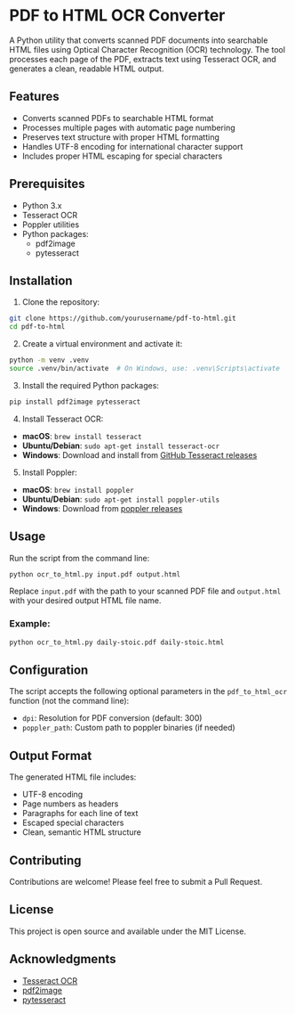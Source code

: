 # PDF to HTML OCR Converter

A Python utility that converts scanned PDF documents into searchable HTML files using Optical Character Recognition (OCR) technology. The tool processes each page of the PDF, extracts text using Tesseract OCR, and generates a clean, readable HTML output.

## Features

- Converts scanned PDFs to searchable HTML format
- Processes multiple pages with automatic page numbering
- Preserves text structure with proper HTML formatting
- Handles UTF-8 encoding for international character support
- Includes proper HTML escaping for special characters

## Prerequisites

- Python 3.x
- Tesseract OCR
- Poppler utilities
- Python packages:
  - pdf2image
  - pytesseract

## Installation

1. Clone the repository:
```bash
git clone https://github.com/yourusername/pdf-to-html.git
cd pdf-to-html
```

2. Create a virtual environment and activate it:
```bash
python -m venv .venv
source .venv/bin/activate  # On Windows, use: .venv\Scripts\activate
```

3. Install the required Python packages:
```bash
pip install pdf2image pytesseract
```

4. Install Tesseract OCR:
- **macOS**: `brew install tesseract`
- **Ubuntu/Debian**: `sudo apt-get install tesseract-ocr`
- **Windows**: Download and install from [GitHub Tesseract releases](https://github.com/UB-Mannheim/tesseract/wiki)

5. Install Poppler:
- **macOS**: `brew install poppler`
- **Ubuntu/Debian**: `sudo apt-get install poppler-utils`
- **Windows**: Download from [poppler releases](http://blog.alivate.com.au/poppler-windows/)

## Usage

Run the script from the command line:

```bash
python ocr_to_html.py input.pdf output.html
```

Replace `input.pdf` with the path to your scanned PDF file and `output.html` with your desired output HTML file name.

### Example:
```bash
python ocr_to_html.py daily-stoic.pdf daily-stoic.html
```

## Configuration

The script accepts the following optional parameters in the `pdf_to_html_ocr` function (not the command line):

- `dpi`: Resolution for PDF conversion (default: 300)
- `poppler_path`: Custom path to poppler binaries (if needed)

## Output Format

The generated HTML file includes:
- UTF-8 encoding
- Page numbers as headers
- Paragraphs for each line of text
- Escaped special characters
- Clean, semantic HTML structure

## Contributing

Contributions are welcome! Please feel free to submit a Pull Request.

## License

This project is open source and available under the MIT License.

## Acknowledgments

- [Tesseract OCR](https://github.com/tesseract-ocr/tesseract)
- [pdf2image](https://github.com/Belval/pdf2image)
- [pytesseract](https://github.com/madmaze/pytesseract) 